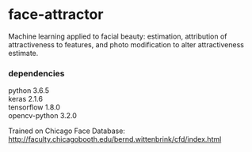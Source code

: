# face-attractor
Machine learning applied to facial beauty: estimation, attribution of attractiveness to features, and photo modification to alter attractiveness estimate.  
### dependencies
python 3.6.5  
keras 2.1.6  
tensorflow 1.8.0  
opencv-python 3.2.0  

Trained on Chicago Face Database: http://faculty.chicagobooth.edu/bernd.wittenbrink/cfd/index.html

